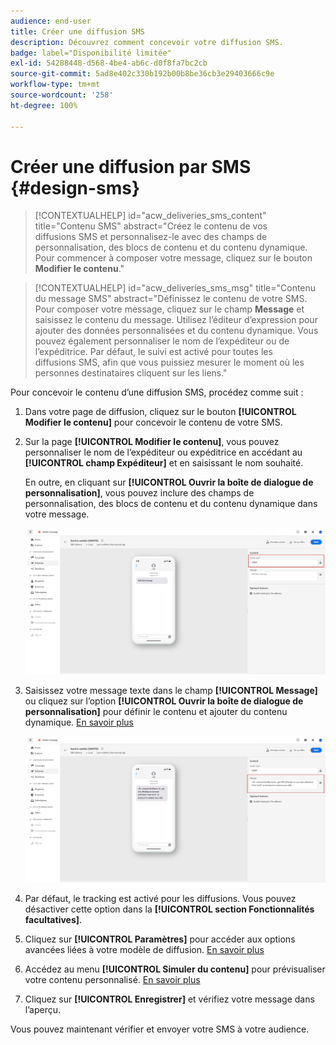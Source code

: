 ```yaml
---
audience: end-user
title: Créer une diffusion SMS
description: Découvrez comment concevoir votre diffusion SMS.
badge: label="Disponibilité limitée"
exl-id: 54288448-d568-4be4-ab6c-d0f8fa7bc2cb
source-git-commit: 5ad8e402c330b192b00b8be36cb3e29403666c9e
workflow-type: tm+mt
source-wordcount: '258'
ht-degree: 100%

---
```


# Créer une diffusion par SMS {#design-sms}

>[!CONTEXTUALHELP]
>id="acw_deliveries_sms_content"
>title="Contenu SMS"
>abstract="Créez le contenu de vos diffusions SMS et personnalisez-le avec des champs de personnalisation, des blocs de contenu et du contenu dynamique. Pour commencer à composer votre message, cliquez sur le bouton **Modifier le contenu**."

>[!CONTEXTUALHELP]
>id="acw_deliveries_sms_msg"
>title="Contenu du message SMS"
>abstract="Définissez le contenu de votre SMS. Pour composer votre message, cliquez sur le champ **Message** et saisissez le contenu du message. Utilisez l’éditeur d’expression pour ajouter des données personnalisées et du contenu dynamique. Vous pouvez également personnaliser le nom de l’expéditeur ou de l’expéditrice. Par défaut, le suivi est activé pour toutes les diffusions SMS, afin que vous puissiez mesurer le moment où les personnes destinataires cliquent sur les liens."

Pour concevoir le contenu d’une diffusion SMS, procédez comme suit :

1. Dans votre page de diffusion, cliquez sur le bouton **[!UICONTROL Modifier le contenu]** pour concevoir le contenu de votre SMS.

1. Sur la page **[!UICONTROL Modifier le contenu]**, vous pouvez personnaliser le nom de l’expéditeur ou expéditrice en accédant au **[!UICONTROL champ Expéditeur]** et en saisissant le nom souhaité.

   En outre, en cliquant sur **[!UICONTROL Ouvrir la boîte de dialogue de personnalisation]**, vous pouvez inclure des champs de personnalisation, des blocs de contenu et du contenu dynamique dans votre message.

   ![](assets/sms_content_1.png)

1. Saisissez votre message texte dans le champ **[!UICONTROL Message]** ou cliquez sur l’option **[!UICONTROL Ouvrir la boîte de dialogue de personnalisation]** pour définir le contenu et ajouter du contenu dynamique. [En savoir plus](../personalization/gs-personalization.md)

   ![](assets/sms_content_2.png)

1. Par défaut, le tracking est activé pour les diffusions. Vous pouvez désactiver cette option dans la **[!UICONTROL section Fonctionnalités facultatives]**.

1. Cliquez sur **[!UICONTROL Paramètres]** pour accéder aux options avancées liées à votre modèle de diffusion. [En savoir plus](../advanced-settings/delivery-settings.md)

1. Accédez au menu **[!UICONTROL Simuler du contenu]** pour prévisualiser votre contenu personnalisé. [En savoir plus](send-sms.md#preview-sms)

1. Cliquez sur **[!UICONTROL Enregistrer]** et vérifiez votre message dans l’aperçu.

Vous pouvez maintenant vérifier et envoyer votre SMS à votre audience.
